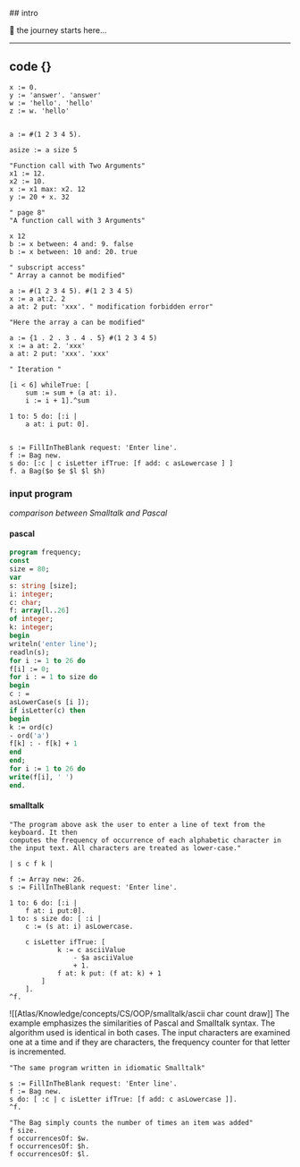 [](Atlas/Knowledge/Knowledge/concepts/CS/OOP/smalltalk/💠%20objects%20in%20Smalltalk.md)[](Atlas/Knowledge/Knowledge/concepts/CS/OOP/smalltalk/ascii%20char%20count%20draw.md)## intro

🧭 the journey starts here... 

---

## code {}
```smalltalk
x := 0.
y := 'answer'. 'answer' 
w := 'hello'. 'hello' 
z := w. 'hello'


a := #(1 2 3 4 5).

asize := a size 5

"Function call with Two Arguments"
x1 := 12.
x2 := 10.
x := x1 max: x2. 12 
y := 20 + x. 32

" page 8"
"A function call with 3 Arguments"

x 12
b := x between: 4 and: 9. false 
b := x between: 10 and: 20. true 

" subscript access"
" Array a cannot be modified"

a := #(1 2 3 4 5). #(1 2 3 4 5) 
x := a at:2. 2 
a at: 2 put: 'xxx'. " modification forbidden error"

"Here the array a can be modified"

a := {1 . 2 . 3 . 4 . 5} #(1 2 3 4 5) 
x := a at: 2. 'xxx' 
a at: 2 put: 'xxx'. 'xxx'

" Iteration "

[i < 6] whileTrue: [
	sum := sum + (a at: i).
	i := i + 1].^sum

1 to: 5 do: [:i |
	a at: i put: 0].


s := FillInTheBlank request: 'Enter line'.
f := Bag new.
s do: [:c | c isLetter ifTrue: [f add: c asLowercase ] ] 
f. a Bag($o $e $l $l $h) 

```

### input program
*comparison between Smalltalk and Pascal*
#### pascal

```pascal
program frequency;
const
size = 80;
var
s: string [size];
i: integer;
c: char;
f: array[l..26]
of integer;
k: integer;
begin
writeln('enter line');
readln(s);
for i := 1 to 26 do
f[i] := 0;
for i : = 1 to size do
begin
c : =
asLowerCase(s [i ]);
if isLetter(c) then
begin
k := ord(c)
- ord('a')
f[k] : - f[k] + 1
end
end;
for i := 1 to 26 do
write(f[i], ' ')
end.
```
#### **smalltalk**
```smalltalk
"The program above ask the user to enter a line of text from the keyboard. It then
computes the frequency of occurrence of each alphabetic character in the input text. All characters are treated as lower-case."

| s c f k |

f := Array new: 26.
s := FillInTheBlank request: 'Enter line'.

1 to: 6 do: [:i |
	f at: i put:0].
1 to: s size do: [ :i |
	c := (s at: i) asLowercase.

	c isLetter ifTrue: [
			k := c asciiValue
				- $a asciiValue
				+ 1.
			f at: k put: (f at: k) + 1
		]
	].
^f.
```
![[Atlas/Knowledge/concepts/CS/OOP/smalltalk/ascii char count draw]]
The example emphasizes the similarities of Pascal and Smalltalk syntax. The algorithm
used is identical in both cases. The input characters are examined one at a time and if they
are characters, the frequency counter for that letter is incremented.

```smalltalk
"The same program written in idiomatic Smalltalk"

s := FillInTheBlank request: 'Enter line'.
f := Bag new.
s do: [ :c | c isLetter ifTrue: [f add: c asLowercase ]].
^f.

"The Bag simply counts the number of times an item was added"
f size.
f occurrencesOf: $w.
f occurrencesOf: $h.
f occurrencesOf: $l.
```
